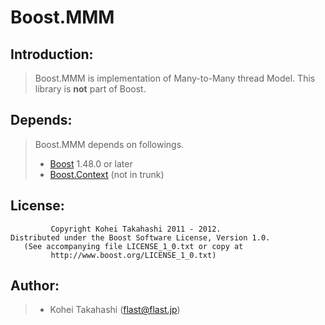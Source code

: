 Boost.MMM
=========

Introduction:
-------------

> Boost.MMM is implementation of Many-to-Many thread Model.
> This library is **not** part of Boost.

Depends:
--------

> Boost.MMM depends on followings.
>
> * [Boost](http://www.boost.org/) 1.48.0 or later
> * [Boost.Context](https://github.com/olk/boost.context) (not in trunk)

License:
--------

             Copyright Kohei Takahashi 2011 - 2012.
    Distributed under the Boost Software License, Version 1.0.
       (See accompanying file LICENSE_1_0.txt or copy at
             http://www.boost.org/LICENSE_1_0.txt)

Author:
-------

> * Kohei Takahashi (flast@flast.jp)
